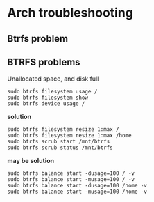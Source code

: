 # Arch troubleshooting

## Btrfs problem

## BTRFS problems

Unallocated space, and disk full

```
sudo btrfs filesystem usage /
sudo btrfs filesystem show
sudo btrfs device usage /
```

**solution**

```
sudo btrfs filesystem resize 1:max /
sudo btrfs filesystem resize 1:max /home
sudo btrfs scrub start /mnt/btrfs
sudo btrfs scrub status /mnt/btrfs
```

**may be solution**

```
sudo btrfs balance start -dusage=100 / -v
sudo btrfs balance start -musage=100 / -v
sudo btrfs balance start -dusage=100 /home -v
sudo btrfs balance start -musage=100 /home -v
